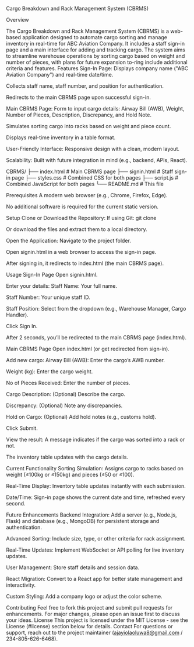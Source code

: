 Cargo Breakdown and Rack Management System (CBRMS)


Overview


The Cargo Breakdown and Rack Management System (CBRMS) is a web-based application designed to automate cargo sorting and manage inventory in real-time for ABC Aviation Company. It includes a staff sign-in page and a main interface for adding and tracking cargo. The system aims to streamline warehouse operations by sorting cargo based on weight and number of pieces, with plans for future expansion to-ring include additional criteria and features.
Features
Sign-In Page:
Displays company name ("ABC Aviation Company") and real-time date/time.

Collects staff name, staff number, and position for authentication.

Redirects to the main CBRMS page upon successful sign-in.

Main CBRMS Page:
Form to input cargo details: Airway Bill (AWB), Weight, Number of Pieces, Description, Discrepancy, and Hold Note.

Simulates sorting cargo into racks based on weight and piece count.

Displays real-time inventory in a table format.

User-Friendly Interface: Responsive design with a clean, modern layout.

Scalability: Built with future integration in mind (e.g., backend, APIs, React).

CBRMS/
├── index.html         # Main CBRMS page
├── signin.html        # Staff sign-in page
├── styles.css         # Combined CSS for both pages
├── script.js          # Combined JavaScript for both pages
└── README.md          # This file

Prerequisites
A modern web browser (e.g., Chrome, Firefox, Edge).

No additional software is required for the current static version.

Setup
Clone or Download the Repository:
If using Git: git clone <repository-url>

Or download the files and extract them to a local directory.

Open the Application:
Navigate to the project folder.

Open signin.html in a web browser to access the sign-in page.

After signing in, it redirects to index.html (the main CBRMS page).

Usage
Sign-In Page
Open signin.html.

Enter your details:
Staff Name: Your full name.

Staff Number: Your unique staff ID.

Staff Position: Select from the dropdown (e.g., Warehouse Manager, Cargo Handler).

Click Sign In.

After 2 seconds, you’ll be redirected to the main CBRMS page (index.html).

Main CBRMS Page
Open index.html (or get redirected from sign-in).

Add new cargo:
Airway Bill (AWB): Enter the cargo’s AWB number.

Weight (kg): Enter the cargo weight.

No of Pieces Received: Enter the number of pieces.

Cargo Description: (Optional) Describe the cargo.

Discrepancy: (Optional) Note any discrepancies.

Hold on Cargo: (Optional) Add hold notes (e.g., customs hold).

Click Submit.

View the result:
A message indicates if the cargo was sorted into a rack or not.

The inventory table updates with the cargo details.

Current Functionality
Sorting Simulation: Assigns cargo to racks based on weight (≤100kg or ≤150kg) and pieces (≤50 or ≤100).

Real-Time Display: Inventory table updates instantly with each submission.

Date/Time: Sign-in page shows the current date and time, refreshed every second.

Future Enhancements
Backend Integration: Add a server (e.g., Node.js, Flask) and database (e.g., MongoDB) for persistent storage and authentication.

Advanced Sorting: Include size, type, or other criteria for rack assignment.

Real-Time Updates: Implement WebSocket or API polling for live inventory updates.

User Management: Store staff details and session data.

React Migration: Convert to a React app for better state management and interactivity.

Custom Styling: Add a company logo or adjust the color scheme.

Contributing
Feel free to fork this project and submit pull requests for enhancements. For major changes, please open an issue first to discuss your ideas.
License
This project is licensed under the MIT License - see the License (#license) section below for details.
Contact
For questions or support, reach out to the project maintainer (ajayiolaoluwa8@gmail.com / 234-805-626-6468).

